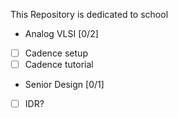 This Repository is dedicated to school

* Analog VLSI [0/2]
+ [ ] Cadence setup
+ [ ] Cadence tutorial

* Senior Design [0/1]
+ [ ] IDR?
